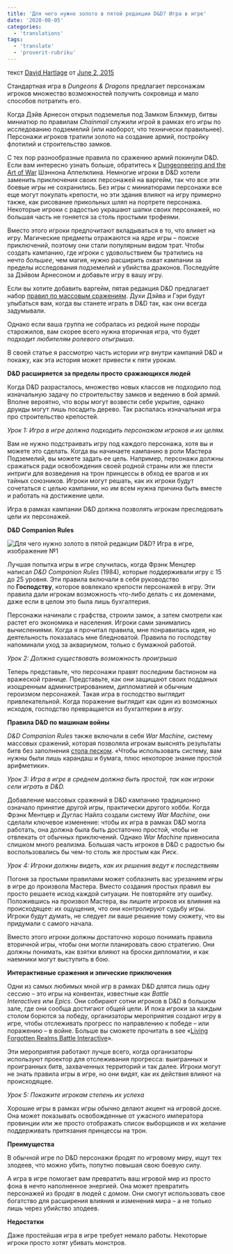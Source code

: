 ```yaml
---
title: 'Для чего нужно золото в пятой редакции D&D? Игра в игре'
date: '2020-08-05'
categories:
  - 'translations'
tags:
  - 'translate'
  - 'proverit-rubriku'
---
```


текст [David Hartlage](https://vk.com/away.php?to=https://dmdavid.com/tag/author/admin/) от [June 2, 2015](https://vk.com/away.php?to=https%3A%2F%2Fdmdavid.com%2Ftag%2Fin-fifth-edition-dd-what-is-gold-for-the-game-within-a-game%2F&cc_key=)

Стандартная игра в *Dungeons & Dragons* предлагает персонажам игроков множество возможностей получить сокровища и мало способов потратить его.

Когда Дэйв Арнесон открыл подземелья под Замком Блэкмур, битвы миниатюр по правилам *Chainmail* служили игрой в рамках его игры по исследованию подземелий (или наоборот, что технически правильнее). Персонажи игроков тратили золото на создание армий, постройку флотилий и строительство замков.

С тех пор разнообразные правила по сражению армий покинули D&D. Если вам интересно узнать больше, обратитесь к [Dungeoneering and the Art of War](https://vk.com/away.php?to=http%3A%2F%2Fdnd.wizards.com%2Farticles%2Ffeatures%2Fdungeoneering-and-art-war&cc_key=) Шэннона Аппелклина. Немногие игроки в D&D хотели заменить приключения своих персонажей на варгейм, так что все эти боевые игры не сохранились. Без игры с миниатюрами персонажи все еще могут покупать крепости, но эти здания влияют на игру примерно также, как рисование прикольных шляп на портрете персонажа. Некоторые игроки с радостью украшают шапки своих персонажей, но большая часть не гоняется за столь простыми трофеями.

Вместо этого игроки предпочитают вкладываться в то, что влияет на игру. Магические предметы отражаются на ядре игры – поиске приключений, поэтому они стали популярным видом трат. Чтобы создать кампанию, где игроки с удовольствием бы тратились на нечто *большее*, чем магия, нужно расширить охват кампании за пределы исследования подземелий и убийства драконов. Последуйте за Дэйвом Арнесоном и добавьте игру в вашу игру.

Если вы хотите добавить варгейм, пятая редакция D&D предлагает набор [правил по массовым сражениям](https://vk.com/away.php?to=http%3A%2F%2Fdnd.wizards.com%2Farticles%2Ffeatures%2Funearthed-arcana-when-armies-clash&cc_key=). Духи Дэйва и Гэри будут улыбаться вам, когда вы станете играть в D&D так, как они всегда задумывали.

Однако если ваша группа не собралась из редкой ныне породы старожилов, вам скорее всего нужна вторичная игра, что будет подходит *любителям ролевого отыгрыша*.

В своей статье я рассмотрю часть истории игр внутри кампаний D&D и покажу, как эта история может привести к пяти урокам.

**D&D расширяется за пределы просто сражающихся людей**

Когда D&D разрасталось, множество новых классов не подходило под изначальную задачу по строительству замков и ведению в бой армий. Вполне вероятно, что воры могут возвести себе укрытие, однако друиды могут лишь посадить дерево. Так распалась изначальная игра про строительство крепостей.

_Урок 1: Игра в игре должна подходить персонажам игроков и их целям._

Вам не нужно подстраивать игру под каждого персонажа, хотя вы и можете это сделать. Когда вы начинаете кампанию в роли Мастера Подземелий, вы можете задать ее цель. Например, персонажи должны сражаться ради освобождения своей родной страны или же плести интриги для возведения на трон принцессы в обход ее врагов и их тайных союзников. Игроки могут решать, как их игроки будут сочетаться с целью кампании, но им всем нужна причина быть вместе и работать на достижение цели.

Игра в рамках кампании D&D должна позволять игрокам преследовать цели их персонажей.

**D&D Companion Rules**

![Для чего нужно золото в пятой редакции D&D? Игра в игре, изображение №1](https://sun6-13.userapi.com/c857532/v857532335/22e618/1Wp96FPjM3A.jpg)

Лучшая попытка игры в игре случилась, когда Фрэнк Менцтер написал *D&D Companion Rules* (1984), которые поддерживали игру с 15 до 25 уровня. Эти правила включали в себя руководство по **Господству**, которое вовлекало крепости персонажей в игру. Эти правила дали игрокам возможность что-либо делать с их доменами, даже если в целом это была лишь бухгалтерия.

Персонажи начинали с графства, строили замок, а затем смотрели как растет его экономика и населения. Игроки сами занимались вычислениями. Когда я прочитал правила, мне понравилась идея, но деятельность показалась мне бледноватой. Правила по господству напоминали уход за аквариумом, только с бумажной работой.

_Урок 2: Должна существовать возможность проигрыша_

Теперь представьте, что персонажи правят последним бастионом на вражеской границе. Представьте, как они защищают своих подданых изощренным администрированием, дипломатией и обычным героизмом персонажей. Такая игра в господство выглядит привлекательной. Когда поражение выглядит как один из возможных исходов, господство превращается из бухгалтерии в *игру*.

**Правила D&D по машинам войны**

*D&D Companion Rules* также включали в себя *War Machine,* систему массовых сражений, которая позволяла игрокам выяснять результаты битв без заполнения [стола песком](https://vk.com/away.php?to=http%3A%2F%2Fthecollectorstrove.com%2Fgc-iv-brown-hills%2F&cc_key=). «Чтобы использовать систему, вам нужны были лишь карандаш и бумага, плюс некоторое знание простой арифметики».

_Урок 3: Игра в игре в среднем должна быть простой, так как игроки сели играть в D&D._

Добавление массовых сражений в D&D кампанию традиционно означало принятие другой игры, практически другого хобби. Когда Фрэнк Ментцер и Дуглас Найлз создали систему *War Machine*, они сделали ключевое изменение: чтобы их игра в рамках D&D могла работать, она должна была быть достаточно простой, чтобы не отвлекать от обычных приключений. Однако *War Machine* привносила слишком много реализма. Большая часть игроков в D&D с радостью бы воспользовались бы чем-то столь же простым как *Риск*.

_Урок 4: Игроки должны видеть, как их решения ведут к последствиям_

Погоня за простыми правилами может соблазнить вас урезанием игры в игре до произвола Мастера. Вместо создания простых правил вы просто решаете исход каждой ситуации. Не повторяйте эту ошибку. Положившись на произвол Мастера, вы лишите игроков их влияния на происходящее: их ощущения, что они контролируют судьбу игры. Игроки будут думать, не следует ли ваше решение тому сюжету, что вы придумали с самого начала.

Вместо этого игроки должны достаточно хорошо понимать правила вторичной игры, чтобы они могли планировать свою стратегию. Они должны понимать, как взятки влияют на броски дипломатии, и как наемники могут выступить в бою.

**Интерактивные сражения и эпические приключения**

Одни из самых любимых мной игр в рамках D&D длятся лишь одну сессию – это игры на конвентах, известные как *Battle Interactives* или *Epics*. Они собирают сотни игроков в D&D в большом зале, где они сообща достигают общей цели. И пока игроки за каждым столом борются за победу, организаторы мероприятия создают игру в игре, чтобы отслеживать прогресс по направлению к победе – или поражению – в войне. Больше вы сможете прочитать в see «[Living Forgotten Realms Battle Interactive](https://vk.com/away.php?to=http%3A%2F%2Fdmdavid.com%2Ftag%2Fliving-forgotten-realms-battle-interactive%2F&cc_key=)».

Эти мероприятия работают лучше всего, когда организаторы используют проектор для отслеживания прогресса: выигранных и проигранных битв, захваченных территорий и так далее. Игроки могут не знать правила игры в игре, но они видят, как их действия влияют на происходящее.

_Урок 5: Покажите игрокам степень их успеха_

Хорошие игры в рамках игры обычно делают акцент на игровой доске. Она может показывать освобожденные от ужасного императора провинции или же просто отображать список выборщиков и их желание поддерживать притязания принцессы на трон.

**Преимущества**

В обычной игре по D&D персонажи бродят по игровому миру, ищут тех злодеев, что можно убить, попутно повышая свою боевую силу.

А игра в игре помогает вам превратить ваш игровой мир из просто фона в нечто наполненное энергией. Она может превратить персонажей из бродяг в людей с домом. Они смогут использовать свое богатство для расширения влияния и изменения мира – а не только лишь через убийство злодеев.

**Недостатки**

Даже простейшая игра в игре требует немало работы. Некоторые игроки просто хотят убивать монстров.
